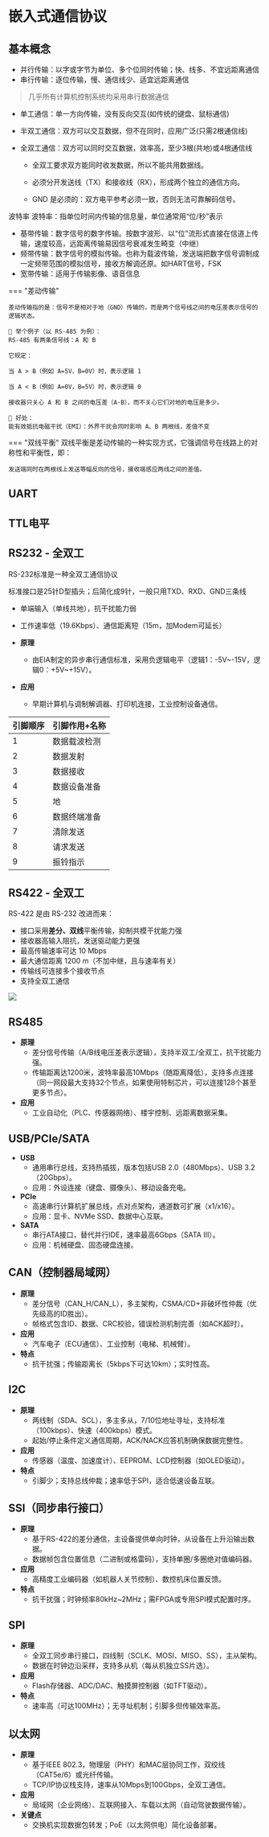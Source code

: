 # 嵌入式通信协议

## 基本概念
- 并行传输：以字或字节为单位、多个位同时传输；快、线多、不宜远距离通信
- 串行传输：逐位传输，慢、通信线少、适宜远距离通信

> 几乎所有计算机控制系统均采用串行数据通信


- 单工通信：单一方向传输，没有反向交互(如传统的键盘、鼠标通信)
- 半双工通信：双方可以交互数据，但不在同时，应用广泛(只需2根通信线)
- 全双工通信：双方可以同时交互数据，效率高，至少3根(共地)或4根通信线

  - 全双工要求双方能同时收发数据，所以不能共用数据线。

  - 必须分开发送线（TX）和接收线（RX），形成两个独立的通信方向。

  - GND 是必须的：双方电平参考必须一致，否则无法可靠解码信号。



波特率
波特率：指单位时间内传输的信息量，单位通常用“位/秒”表示



- 基带传输：数字信号的数字传输。按数字波形、以“位”流形式直接在信道上传输，速度较高，远距离传输易因信号衰减发生畸变（中继）
- 频带传输：数字信号的模拟传输。也称为载波传输，发送端把数字信号调制成一定频带范围的模拟信号，接收方解调还原。如HART信号，FSK
- 宽带传输：适用于传输影像、语音信息


=== "差动传输"

    差动传输指的是：信号不是相对于地（GND）传输的，而是两个信号线之间的电压差表示信号的逻辑状态。

    📌 举个例子（以 RS-485 为例）：
    RS-485 有两条信号线：A 和 B

    它规定：

    当 A > B（例如 A=5V，B=0V）时，表示逻辑 1

    当 A < B（例如 A=0V，B=5V）时，表示逻辑 0

    接收器只关心 A 和 B 之间的电压差（A-B），而不关心它们对地的电压是多少。

    🎯 好处：
    能有效抵抗电磁干扰（EMI）：外界干扰会同时影响 A、B 两根线，差值不变

=== "双线平衡"
    双线平衡是差动传输的一种实现方式，它强调信号在线路上的对称性和平衡性，即：

    发送端同时在两根线上发送等幅反向的信号，接收端感应两线之间的差值。

## UART

## TTL电平


## RS232 - 全双工

RS-232标准是一种全双工通信协议

标准接口是25针D型插头；后简化成9针，一般只用TXD、RXD、GND三条线

- 单端输入（单线共地），抗干扰能力弱
- 工作速率低（19.6Kbps）、通信距离短（15m，加Modem可延长）

- **原理**  
  - 由EIA制定的异步串行通信标准，采用负逻辑电平（逻辑1：-5V~-15V，逻辑0：+5V~+15V）。  

- **应用**  
  - 早期计算机与调制解调器、打印机连接，工业控制设备通信。  

| 引脚顺序 | 引脚作用+名称 |
| --- | --- |
| 1 | 数据载波检测 | DCD |
| 2 | 数据发射 | TXD |
| 3 | 数据接收 | RXD |
| 4 | 数据设备准备 | DSR |
| 5 | 地 | GND |
| 6 | 数据终端准备 | DTR |
| 7 | 清除发送 | CTS |
| 8 | 请求发送 | RTS |
| 9 | 振铃指示 | RI |

## RS422 - 全双工


RS-422 是由 RS-232 改进而来：

- 接口采用**差分、双线**平衡传输，抑制共模干扰能力强
- 接收器高输入阻抗，发送驱动能力更强
- 最高传输速率可达 10 Mbps
- 最大通信距离 1200 m（不加中继，且与速率有关）
- 传输线可连接多个接收节点
- 支持全双工通信

![](https://philfan-pic.oss-cn-beijing.aliyuncs.com/img/20250607163255.png)

## RS485

- **原理**  
  - 差分信号传输（A/B线电压差表示逻辑），支持半双工/全双工，抗干扰能力强。  
  - 传输距离达1200米，波特率最高10Mbps（随距离降低），支持多点连接（同一网段最大支持32个节点，如果使用特制芯片，可以连接128个甚至更多节点）。  
- **应用**  
  - 工业自动化（PLC、传感器网络）、楼宇控制、远距离数据采集。  




## **USB/PCIe/SATA**
- **USB**  
  - 通用串行总线，支持热插拔，版本包括USB 2.0（480Mbps）、USB 3.2（20Gbps）。  
  - 应用：外设连接（键盘、摄像头）、移动设备充电。  
- **PCIe**  
  - 高速串行计算机扩展总线，点对点架构，通道数可扩展（x1/x16）。  
  - 应用：显卡、NVMe SSD、数据中心互联。  
- **SATA**  
  - 串行ATA接口，替代并行IDE，速率最高6Gbps（SATA III）。  
  - 应用：机械硬盘、固态硬盘连接。

## **CAN（控制器局域网）**
- **原理**  
  - 差分信号（CAN_H/CAN_L），多主架构，CSMA/CD+非破坏性仲裁（优先级高的ID胜出）。  
  - 帧格式包含ID、数据、CRC校验，错误检测机制完善（如ACK超时）。  
- **应用**  
  - 汽车电子（ECU通信）、工业控制（电梯、机械臂）。  
- **特点**  
  - 抗干扰强；传输距离长（5kbps下可达10km）；实时性高。

## **I2C**
- **原理**  
  - 两线制（SDA、SCL），多主多从，7/10位地址寻址，支持标准（100kbps）、快速（400kbps）模式。  
  - 起始/停止条件定义通信周期，ACK/NACK应答机制确保数据完整性。  
- **应用**  
  - 传感器（温度、加速度计）、EEPROM、LCD控制器（如OLED驱动）。  
- **特点**  
  - 引脚少；支持总线仲裁；速率低于SPI，适合低速设备互联。


## **SSI（同步串行接口）**
- **原理**  
  - 基于RS-422的差分通信，主设备提供单向时钟，从设备在上升沿输出数据。  
  - 数据帧包含位置信息（二进制或格雷码），支持单圈/多圈绝对值编码器。  
- **应用**  
  - 高精度工业编码器（如机器人关节控制）、数控机床位置反馈。  
- **特点**  
  - 抗干扰强；时钟频率80kHz~2MHz；需FPGA或专用SPI模式配置时序。

## **SPI**
- **原理**  
  - 全双工同步串行接口，四线制（SCLK、MOSI、MISO、SS），主从架构。  
  - 数据在时钟边沿采样，支持多从机（每从机独立SS片选）。  
- **应用**  
  - Flash存储器、ADC/DAC、触摸屏控制器（如TFT驱动）。  
- **特点**  
  - 速率高（可达100MHz）；无寻址机制；引脚多但传输效率高。



## **以太网**
- **原理**  
  - 基于IEEE 802.3，物理层（PHY）和MAC层协同工作，双绞线（CAT5e/6）或光纤传输。  
  - TCP/IP协议栈支持，速率从10Mbps到100Gbps，全双工通信。  
- **应用**  
  - 局域网（企业网络）、互联网接入、车载以太网（自动驾驶数据传输）。  
- **关键点**  
  - 交换机实现数据包转发；PoE（以太网供电）简化设备部署。



